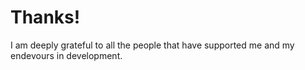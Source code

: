 # Thanks!

I am deeply grateful to all the people that have supported me and my endevours in development.
